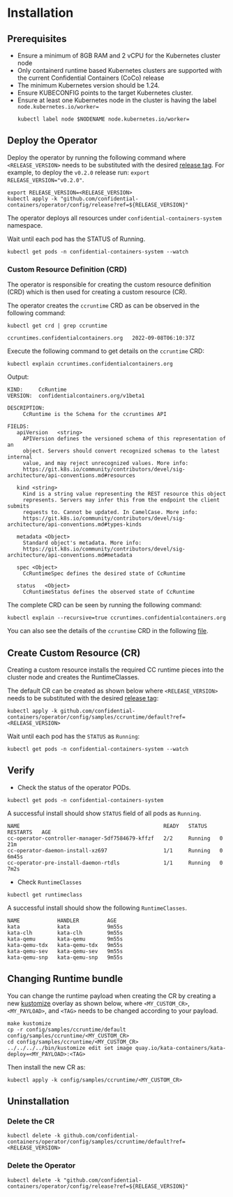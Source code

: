 # Installation

## Prerequisites
- Ensure a minimum of 8GB RAM and 2 vCPU for the Kubernetes cluster node
- Only containerd runtime based Kubernetes clusters are supported with the current Confidential Containers (CoCo) release
- The minimum Kubernetes version should be 1.24.
- Ensure KUBECONFIG points to the target Kubernetes cluster.
- Ensure at least one Kubernetes node in the cluster is having the label `node.kubernetes.io/worker=`
  ```
  kubectl label node $NODENAME node.kubernetes.io/worker=
  ```

## Deploy the Operator

Deploy the operator by running the following command where `<RELEASE_VERSION>` needs to be substituted with the desired [release tag](https://github.com/confidential-containers/operator/tags). For example, to deploy the `v0.2.0` release run: `export RELEASE_VERSION="v0.2.0"`.

```
export RELEASE_VERSION=<RELEASE_VERSION>
kubectl apply -k "github.com/confidential-containers/operator/config/release?ref=${RELEASE_VERSION}"
```

The operator deploys all resources under `confidential-containers-system` namespace.

Wait until each pod has the STATUS of Running.

```
kubectl get pods -n confidential-containers-system --watch
```

### Custom Resource Definition (CRD)

The operator is responsible for creating the custom resource definition (CRD) which is
then used for creating a custom resource (CR).

The operator creates the `ccruntime` CRD as can be observed in the following command:

```
kubectl get crd | grep ccruntime

ccruntimes.confidentialcontainers.org   2022-09-08T06:10:37Z
```

Execute the following command to get details on the `ccruntime` CRD:

```
kubectl explain ccruntimes.confidentialcontainers.org
```

Output:

```
KIND:     CcRuntime
VERSION:  confidentialcontainers.org/v1beta1

DESCRIPTION:
     CcRuntime is the Schema for the ccruntimes API

FIELDS:
   apiVersion	<string>
     APIVersion defines the versioned schema of this representation of an
     object. Servers should convert recognized schemas to the latest internal
     value, and may reject unrecognized values. More info:
     https://git.k8s.io/community/contributors/devel/sig-architecture/api-conventions.md#resources

   kind	<string>
     Kind is a string value representing the REST resource this object
     represents. Servers may infer this from the endpoint the client submits
     requests to. Cannot be updated. In CamelCase. More info:
     https://git.k8s.io/community/contributors/devel/sig-architecture/api-conventions.md#types-kinds

   metadata	<Object>
     Standard object's metadata. More info:
     https://git.k8s.io/community/contributors/devel/sig-architecture/api-conventions.md#metadata

   spec	<Object>
     CcRuntimeSpec defines the desired state of CcRuntime

   status	<Object>
     CcRuntimeStatus defines the observed state of CcRuntime
```

The complete CRD can be seen by running the following command:
```
kubectl explain --recursive=true ccruntimes.confidentialcontainers.org
```
You can also see the details of the `ccruntime` CRD in the following [file](https://github.com/confidential-containers/operator/blob/main/api/v1beta1/ccruntime_types.go#L90).

## Create Custom Resource (CR)

Creating a custom resource installs the required CC runtime pieces into the cluster node and creates the RuntimeClasses.

The default CR can be created as shown below where `<RELEASE_VERSION>` needs to be substituted with the
desired [release tag](https://github.com/confidential-containers/operator/tags):

```
kubectl apply -k github.com/confidential-containers/operator/config/samples/ccruntime/default?ref=<RELEASE_VERSION>
```

Wait until each pod has the `STATUS` as `Running`:

```
kubectl get pods -n confidential-containers-system --watch
```

## Verify

- Check the status of the operator PODs.

```
kubectl get pods -n confidential-containers-system
```

A successful install should show `STATUS` field of all pods as `Running`.

```
NAME                                              READY   STATUS    RESTARTS   AGE
cc-operator-controller-manager-5df7584679-kffzf   2/2     Running   0          21m
cc-operator-daemon-install-xz697                  1/1     Running   0          6m45s
cc-operator-pre-install-daemon-rtdls              1/1     Running   0          7m2s
```

- Check `RuntimeClasses`

```
kubectl get runtimeclass
```

A successful install should show the following `RuntimeClasses`.

```
NAME            HANDLER         AGE
kata            kata            9m55s
kata-clh        kata-clh        9m55s
kata-qemu       kata-qemu       9m55s
kata-qemu-tdx   kata-qemu-tdx   9m55s
kata-qemu-sev   kata-qemu-sev   9m55s
kata-qemu-snp   kata-qemu-snp   9m55s
```

## Changing Runtime bundle

You can change the runtime payload when creating the CR by creating a new [kustomize](https://kustomize.io) overlay
as shown below, where `<MY_CUSTOM_CR>`, `<MY_PAYLOAD>`, and `<TAG>` needs to be changed according to your payload.

```
make kustomize
cp -r config/samples/ccruntime/default config/samples/ccruntime/<MY_CUSTOM_CR>
cd config/samples/ccruntime/<MY_CUSTOM_CR>
../../../../bin/kustomize edit set image quay.io/kata-containers/kata-deploy=<MY_PAYLOAD>:<TAG>
```

Then install the new CR as:

```
kubectl apply -k config/samples/ccruntime/<MY_CUSTOM_CR>
```

## Uninstallation

### Delete the CR
```
kubectl delete -k github.com/confidential-containers/operator/config/samples/ccruntime/default?ref=<RELEASE_VERSION>
```

### Delete the Operator

```
kubectl delete -k "github.com/confidential-containers/operator/config/release?ref=${RELEASE_VERSION}"
```
